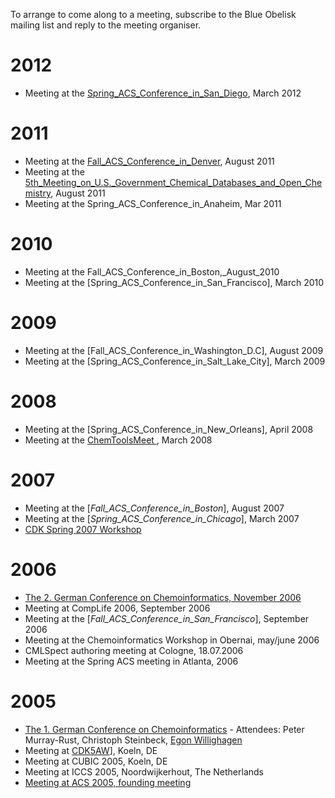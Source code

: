 To arrange to come along to a meeting, subscribe to the Blue Obelisk mailing list and reply to the meeting organiser. 

# 2012

  * Meeting at the [Spring_ACS_Conference_in_San_Diego](meetings/sandiego2012.md), March 2012 

# 2011

  * Meeting at the [Fall_ACS_Conference_in_Denver](meetings/denver2011.md), August 2011 
  * Meeting at the [5th_Meeting_on_U.S._Government_Chemical_Databases_and_Open_Chemistry](meetings/usgov.md), August 2011 
  * Meeting at the Spring_ACS_Conference_in_Anaheim, Mar 2011 

# 2010

  * Meeting at the Fall_ACS_Conference_in_Boston,_August_2010
  * Meeting at the [Spring_ACS_Conference_in_San_Francisco], March 2010 

# 2009

  * Meeting at the [Fall_ACS_Conference_in_Washington_D.C], August 2009 
  * Meeting at the [Spring_ACS_Conference_in_Salt_Lake_City], March 2009 

# 2008

  * Meeting at the [Spring_ACS_Conference_in_New_Orleans], April 2008 
  * Meeting at the [ ChemToolsMeet ](_ChemToolsMeet_March_08_), March 2008 

# 2007

  * Meeting at the [_Fall_ACS_Conference_in_Boston_], August 2007 
  * Meeting at the [_Spring_ACS_Conference_in_Chicago_], March 2007 
  * [CDK Spring 2007 Workshop](http://almost.cubic.uni-koeln.de/cdk/cdk_top/events/early2007/)

# 2006

  * [The 2. German Conference on Chemoinformatics, November 2006](http://scholle.oc.uni-kiel.de/users/cic/tagungen/workshop06/index.html)
  * Meeting at CompLife 2006, September 2006 
  * Meeting at the [_Fall_ACS_Conference_in_San_Francisco_], September 2006 
  * Meeting at the Chemoinformatics Workshop in Obernai, may/june 2006 
  * CMLSpect authoring meeting at Cologne, 18.07.2006 
  * Meeting at the Spring ACS meeting in Atlanta, 2006 

# 2005

  * [The 1. German Conference on Chemoinformatics](http://www.cic-workshop.de) \- Attendees: Peter Murray-Rust, Christoph Steinbeck, [Egon Willighagen](http://chem-bla-ics.blogspot.com/2005/11/going-to-german-chemoinformatics.html)
  * Meeting at [CDK5AW](http://almost.cubic.uni-koeln.de/cdk/cdk_top/events/cdk5yearworkshop/)], Koeln, DE 
  * Meeting at CUBIC 2005, Koeln, DE 
  * Meeting at ICCS 2005, Noordwijkerhout, The Netherlands 
  * [Meeting at ACS 2005, founding meeting](http://almost.cubic.uni-koeln.de/jrg/pictures/blueobeliskfolder/blueobelisk/view)
